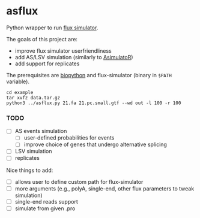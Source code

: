 # asflux

Python wrapper to run [flux simulator](https://confluence.sammeth.net/display/SIM/Home).

The goals of this project are:
* improve flux simulator userfriendliness
* add AS/LSV simulation (similarly to [AsimulatoR](https://github.com/biomedbigdata/ASimulatoR))
* add support for replicates

The prerequisites are [biopython](https://biopython.org/) and flux-simulator (binary in `$PATH` variable).

```
cd example
tar xvfz data.tar.gz
python3 ../asflux.py 21.fa 21.pc.small.gtf --wd out -l 100 -r 100 
```

### TODO
- [ ] AS events simulation
  - [ ] user-defined probabilities for events
  - [ ] improve choice of genes that undergo alternative splicing
- [ ] LSV simulation
- [ ] replicates

Nice things to add:
- [ ] allows user to define custom path for flux-simulator
- [ ] more arguments (e.g., polyA, single-end, other flux parameters to tweak simulation)
- [ ] single-end reads support
- [ ] simulate from given .pro

